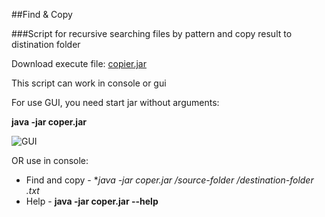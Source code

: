 ##Find & Copy

###Script for recursive searching files by pattern and copy result to distination folder

Download execute file: [copier.jar](https://github.com/Antowka/copier/raw/master/bin/copier.jar)

This script can work in console or gui

For use GUI, you need start jar without arguments:

**java -jar coper.jar**

![GUI](http://cs630524.vk.me/v630524713/10bbb/oYOEF4ndljk.jpg)

OR use in console: 

 * Find and copy - **java -jar coper.jar /source-folder /destination-folder *.txt**
 * Help - **java -jar coper.jar --help**
